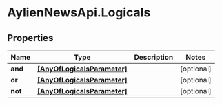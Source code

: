 # AylienNewsApi.Logicals

## Properties

Name | Type | Description | Notes
------------ | ------------- | ------------- | -------------
**and** | [**[AnyOfLogicalsParameter]**](AnyOfLogicalsParameter.md) |  | [optional] 
**or** | [**[AnyOfLogicalsParameter]**](AnyOfLogicalsParameter.md) |  | [optional] 
**not** | [**[AnyOfLogicalsParameter]**](AnyOfLogicalsParameter.md) |  | [optional] 


